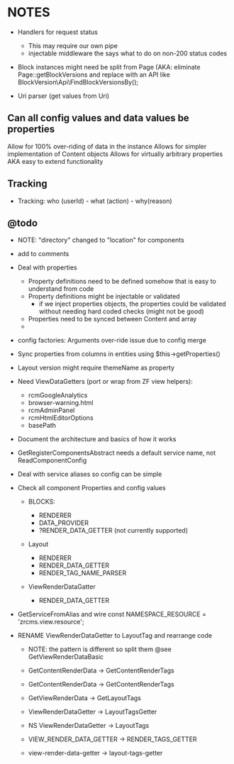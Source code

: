 NOTES
=====

- Handlers for request status
    - This may require our own pipe
    - injectable middleware the says what to do on non-200 status codes
    
- Block instances might need be split from Page 
  (AKA: eliminate Page::getBlockVersions and replace with an API like BlockVersion\Api\FindBlockVersionsBy();
  
- Uri parser (get values from Uri)

## Can all config values and data values be properties ##

Allow for 100% over-riding of data in the instance
Allows for simpler implementation of Content objects
Allows for virtually arbitrary properties AKA easy to extend functionality

## Tracking ##
- Tracking: who (userId) - what (action) - why(reason)


## @todo ##

- NOTE: "directory" changed to "location" for components
- add <identifier> to comments
- Deal with properties
    - Property definitions need to be defined somehow that is easy to understand from code
    - Property definitions might be injectable or validated
        - if we inject properties objects, the properties could be validated without needing hard coded checks (might not be good)
    - Properties need to be synced between Content and array
    - 
- config factories: Arguments over-ride issue due to config merge
- Sync properties from columns in entities using $this->getProperties()
- Layout version might require themeName as property
- Need ViewDataGetters (port or wrap from ZF view helpers):
    - rcmGoogleAnalytics
    - browser-warning.html
    - rcmAdminPanel
    - rcmHtmlEditorOptions
    - basePath
            
- Document the architecture and basics of how it works
- GetRegisterComponentsAbstract needs a default service name, not ReadComponentConfig

- Deal with service aliases so config can be simple

- Check all component Properties and config values
    - BLOCKS:
        - RENDERER
        - DATA_PROVIDER
        - ?RENDER_DATA_GETTER (not currently supported)
        
    - Layout
        - RENDERER
        - RENDER_DATA_GETTER
        - RENDER_TAG_NAME_PARSER
        
    - ViewRenderDataGatter
        - RENDER_DATA_GETTER
        
- GetServiceFromAlias and wire const NAMESPACE_RESOURCE = 'zrcms.view.resource';

- RENAME ViewRenderDataGetter to LayoutTag and rearrange code
    - NOTE: the pattern is different so split them @see GetViewRenderDataBasic
    - GetContentRenderData -> GetContentRenderTags
    - GetContentRenderData -> GetContentRenderTags
    
    - GetViewRenderData -> GetLayoutTags
    - ViewRenderDataGetter -> LayoutTagsGetter
    - NS ViewRenderDataGetter -> LayoutTags
    - VIEW_RENDER_DATA_GETTER -> RENDER_TAGS_GETTER
    - view-render-data-getter -> layout-tags-getter
